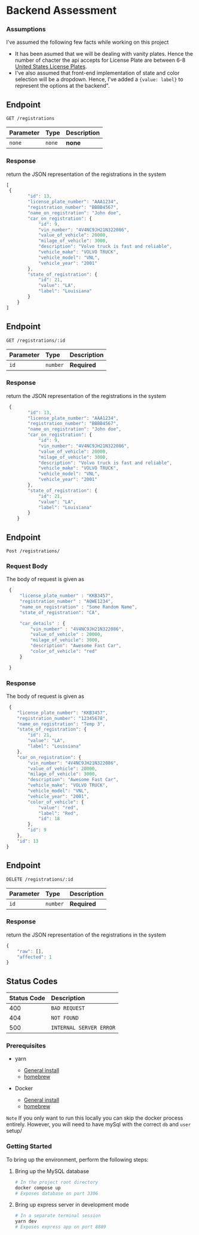 # Backend Assessment

### Assumptions

I've assumed the following few facts while working on this project

- It has been asumed that we will be dealing with vanity plates. Hence the number of chacter the api accepts for License Plate are between 6-8 [United States License Plates](https://en.wikipedia.org/wiki/United_States_license_plate_designs_and_serial_formats).
- I've also assumed that front-end implementation of state and color selection will be a dropdown. Hence, I've added a `{value: label}` to represent the options at the backend".

## Endpoint


```http
GET /registrations
```

| Parameter | Type | Description |
| :--- | :--- | :--- |
| `none` | `none` | **none** |

### Response

return the JSON representation of the registrations in the system

```javascript
[
 {
        "id": 13,
        "license_plate_number": "AAA1234",
        "registration_number": "BBBB4567",
        "name_on_registration": "John doe",
        "car_on_registration": {
            "id": 9,
            "vin_number": "4V4NC9JH21N322086",
            "value_of_vehicle": 20000,
            "milage_of_vehicle": 3000,
            "description": "Volvo truck is fast and reliable",
            "vehicle_make": "VOLVO TRUCK",
            "vehicle_model": "VNL",
            "vehicle_year": "2001"
        },
        "state_of_registration": {
            "id": 21,
            "value": "LA",
            "label": "Louisiana"
        }
    }
]
```
## Endpoint
```http
GET /registrations/:id
```

| Parameter | Type | Description |
| :--- | :--- | :--- |
| `id` | `number` | **Required** |

### Response

return the JSON representation of the registrations in the system

```javascript
 {
        "id": 13,
        "license_plate_number": "AAA1234",
        "registration_number": "BBBB4567",
        "name_on_registration": "John doe",
        "car_on_registration": {
            "id": 9,
            "vin_number": "4V4NC9JH21N322086",
            "value_of_vehicle": 20000,
            "milage_of_vehicle": 3000,
            "description": "Volvo truck is fast and reliable",
            "vehicle_make": "VOLVO TRUCK",
            "vehicle_model": "VNL",
            "vehicle_year": "2001"
        },
        "state_of_registration": {
            "id": 21,
            "value": "LA",
            "label": "Louisiana"
        }
    }
```
## Endpoint
```http
Post /registrations/
```
### Request Body

The body of request is given as

```javascript
 {
     "license_plate_number" : "KKB3457",
     "registration_number" : "AQWE1234",
     "name_on_registration" : "Some Random Name",
     "state_of_registration": "CA",

     "car_details" : {
         "vin_number" : "4V4NC9JH21N322086",
         "value_of_vehicle" : 20000,
         "milage_of_vehicle": 3000,
         "description": "Awesome Fast Car",
         "color_of_vehicle": "red"
     }

 }
```

### Response

The body of request is given as

```javascript
 {
    "license_plate_number": "KKB3457",
    "registration_number": "12345678",
    "name_on_registration": "Temp 3",
    "state_of_registration": {
        "id": 21,
        "value": "LA",
        "label": "Louisiana"
    },
    "car_on_registration": {
        "vin_number": "4V4NC9JH21N322086",
        "value_of_vehicle": 20000,
        "milage_of_vehicle": 3000,
        "description": "Awesome Fast Car",
        "vehicle_make": "VOLVO TRUCK",
        "vehicle_model": "VNL",
        "vehicle_year": "2001",
        "color_of_vehicle": {
            "value": "red",
            "label": "Red",
            "id": 18
        },
        "id": 9
    },
    "id": 13
}
```

## Endpoint
```http
DELETE /registrations/:id
```

| Parameter | Type | Description |
| :--- | :--- | :--- |
| `id` | `number` | **Required** |

### Response

return the JSON representation of the registrations in the system

```javascript
{
    "raw": [],
    "affected": 1
}
```

## Status Codes


| Status Code | Description |
| :--- | :--- |
| 400 | `BAD REQUEST` |
| 404 | `NOT FOUND` |
| 500 | `INTERNAL SERVER ERROR` |


### Prerequisites

- yarn
  - [General install](https://classic.yarnpkg.com/lang/en/docs/install/#mac-stable)
  - [homebrew](https://formulae.brew.sh/formula/yarn)

- Docker
  - [General install](https://docs.docker.com/get-docker/)
  - [homebrew](https://formulae.brew.sh/cask/docker)

`Note` If you only want to run this locally you can skip the docker process entirely. However, you will need to have mySql with the correct `db` and `user` setup/

### Getting Started

To bring up the environment, perform the following steps:

1. Bring up the MySQL database

    ```bash
    # In the project root directory
    docker compose up
    # Exposes database on port 3306
    ```

2. Bring up express server in development mode

    ```bash
    # In a separate terminal session
    yarn dev
    # Exposes express app on port 8889
    ```
